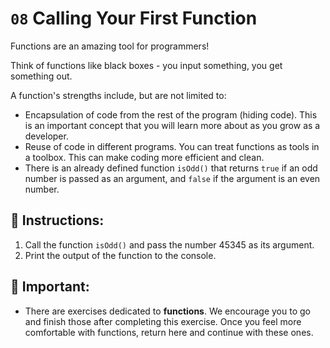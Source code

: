 # `08` Calling Your First Function
Functions are an amazing tool for programmers!

Think of functions like black boxes - you input something, you get something out.

A function's strengths include, but are not limited to:
- Encapsulation of code from the rest of the program (hiding code). This is an important concept that you will learn more about as you grow as a developer.
- Reuse of code in different programs. You can treat functions as tools in a toolbox. This can make coding more efficient and clean.
- There is an already defined function `isOdd()` that returns `true` if an odd number is passed as an argument, and `false` if the argument is an even number.

## 📝 Instructions:
1. Call the function `isOdd()` and pass the number 45345 as its argument.
2. Print the output of the function to the console.

## 🔎 Important:
- There are exercises dedicated to **functions**. We encourage you to go and finish those after completing this exercise. Once you feel more comfortable with functions, return here and continue with these ones.